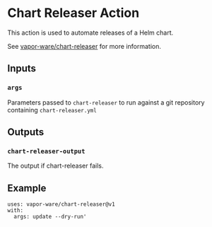 # Chart Releaser Action

This action is used to automate releases of a Helm chart.

See [vapor-ware/chart-releaser](https://github.com/vapor-ware/chart-releaser) for more information.

## Inputs

### `args`

Parameters passed to `chart-releaser` to run against a git repository containing `chart-releaser.yml`

## Outputs

### `chart-releaser-output`

The output if chart-releaser fails.

## Example

```
uses: vapor-ware/chart-releaser@v1
with:
  args: update --dry-run'
```

